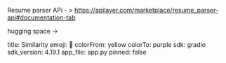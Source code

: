 Resume parser APi - > https://apilayer.com/marketplace/resume_parser-api#documentation-tab

hugging space ->

title: Similarity
emoji: 🏢
colorFrom: yellow
colorTo: purple
sdk: gradio
sdk_version: 4.19.1
app_file: app.py
pinned: false

